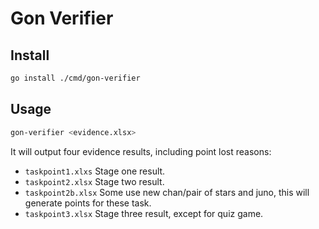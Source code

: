 # Gon Verifier

## Install

```bash
go install ./cmd/gon-verifier 
```

## Usage

```bash
gon-verifier <evidence.xlsx>
```

It will output four evidence results, including point lost reasons:

- `taskpoint1.xlxs` Stage one result.
- `taskpoint2.xlsx` Stage two result.
- `taskpoint2b.xlsx` Some use new chan/pair of stars and juno, this will generate points for these task.
- `taskpoint3.xlsx` Stage three result, except for quiz game.
